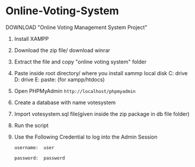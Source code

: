 # Online-Voting-System
DOWNLOAD "Online Voting Management System Project"

1. Install XAMPP

2. Download the zip file/ download winrar

3. Extract the file and copy "online voting system" folder

4. Paste inside root directory/ where you install xammp local disk C: drive D: drive E: paste: (for xampp/htdocs)

5. Open PHPMyAdmin `http://localhost/phpmyadmin`

6. Create a database with name votesystem

7. Import votesystem.sql file(given inside the zip package in db file folder)

8. Run the script 

9. Use the Following Credential to log into the Admin Session
   
   `username:  user`
   
   `password:  password`
